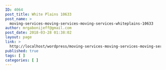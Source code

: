 ```yaml
---
ID: 4064
post_title: White Plains 10633
post_name: >
  moving-services-moving-services-moving-services-whiteplains-10633
author: mrgabonijeff@gmail.com
post_date: 2018-03-28 01:38:02
layout: page
link: >
  http://localhost/wordpress/moving-services-moving-services-moving-services-whiteplains-10633/
published: true
tags: [ ]
categories: [ ]
---
```

